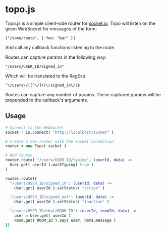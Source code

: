 topo.js
=======

Topo.js is a simple client-side router for [socket.io](http://socket.io). Topo will listen on the given WebSocket for messages of the form:

    ["/some/route", { foo: "bar" }]

And call any callback functions listening to the route.

Routes can capture params in the following way:

    "/users/USER_ID/signed_in"

Which will be translated to the RegExp:

    ^\/users\/([^\/]+)\/signed_in\/?$

Routes can capture any number of params. These captured params will be prepended to the callback's arguments.

Usage
-----

```coffee
# Connect to the WebSocket
socket = io.connect( "http://localhost/socket" )

# Create a new router with the socket connection
router = new Topo( socket )

# Add routes
router.route( "/users/USER_ID/typing", (userId, data) ->
  User.get( userId ).markTyping( true )
)

router.route({
  "/users/USER_ID/signed_in": (userId, data) ->
    User.get( userId ).setStatus( "active" )

  "/users/USER_ID/signed_out": (userId, data) ->
    User.get( userId ).setStatus( "inactive" )

  "/users/USER_ID/chat/ROOM_ID": (userId, roomId, data) ->
    user = User.get( userId )
    Room.get( ROOM_ID ).say( user, data.message )
})
```
